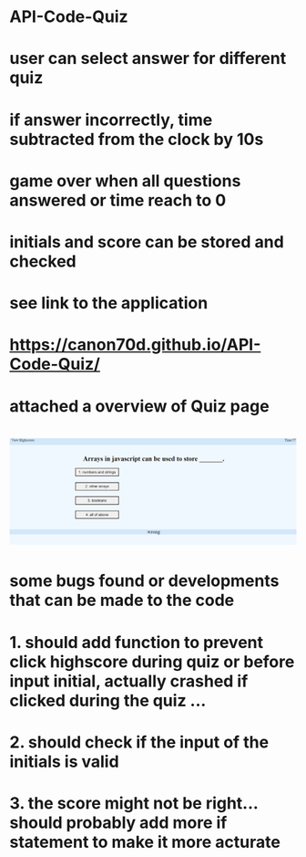 # API-Code-Quiz
#
# user can select answer for different quiz
# if answer incorrectly, time subtracted from the clock by 10s
# game over when all questions answered or time reach to 0
# initials and score can be stored and checked
#
# see link to the application
# https://canon70d.github.io/API-Code-Quiz/
#
# attached a overview of Quiz page
# ![alt text](assets/images/sample.png)
#
#
# some bugs found or developments that can be made to the code
# 1. should add function to prevent click highscore during quiz or before input initial, actually crashed if clicked during the quiz ...
# 2. should check if the input of the initials is valid
# 3. the score might not be right... should probably add more if statement to make it more acturate
#



